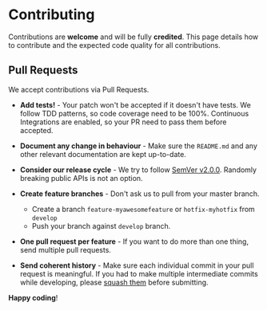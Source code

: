 # Contributing

Contributions are **welcome** and will be fully **credited**. This page details how to
contribute and the expected code quality for all contributions.

## Pull Requests

We accept contributions via Pull Requests.

- **Add tests!** - Your patch won't be accepted if it doesn't have tests. We follow TDD patterns,
  so code coverage need to be 100%. Continuous Integrations are enabled, so your PR need to pass them before accepted.

- **Document any change in behaviour** - Make sure the `README.md` and any other relevant documentation are kept up-to-date.

- **Consider our release cycle** - We try to follow [SemVer v2.0.0](http://semver.org/). Randomly breaking public APIs is not an option.

- **Create feature branches** - Don't ask us to pull from your master branch.

    - Create a branch `feature-myawesomefeature` or `hotfix-myhotfix` from `develop`
    - Push your branch against `develop` branch.

- **One pull request per feature** - If you want to do more than one thing, send multiple pull requests.

- **Send coherent history** - Make sure each individual commit in your pull request is meaningful. If you had to make multiple intermediate commits while developing, please [squash them](http://www.git-scm.com/book/en/v2/Git-Tools-Rewriting-History#Changing-Multiple-Commit-Messages) before submitting.


**Happy coding**!